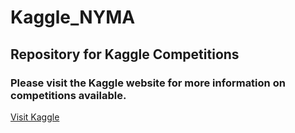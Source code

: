 # Kaggle_NYMA

## Repository for Kaggle Competitions

### Please visit the Kaggle website for more information on competitions available. 

[Visit Kaggle](https://www.kaggle.com/competitions)

